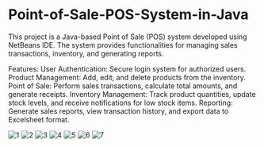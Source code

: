 # Point-of-Sale-POS-System-in-Java
This project is a Java-based Point of Sale (POS) system developed using NetBeans IDE. The system provides functionalities for managing sales transactions, inventory, and generating reports. 

Features:
User Authentication: Secure login system for authorized users.
Product Management: Add, edit, and delete products from the inventory.
Point of Sale: Perform sales transactions, calculate total amounts, and generate receipts.
Inventory Management: Track product quantities, update stock levels, and receive notifications for low stock items.
Reporting: Generate sales reports, view transaction history, and export data to Excelsheet format.


![1](https://github.com/voidumesha/Point-of-Sale-POS-System-in-Java/assets/111561408/e4f4ca36-45de-4b47-ba98-249156b8baaa)
![2](https://github.com/voidumesha/Point-of-Sale-POS-System-in-Java/assets/111561408/3d597495-f2e3-4961-b140-41f5cd18768e)
![3](https://github.com/voidumesha/Point-of-Sale-POS-System-in-Java/assets/111561408/50c70df4-0b95-41b4-b8dd-b7a0f78c5f7c)
![4](https://github.com/voidumesha/Point-of-Sale-POS-System-in-Java/assets/111561408/b6c805fb-c1dc-474f-bba5-bcfee1a226e3)
![5](https://github.com/voidumesha/Point-of-Sale-POS-System-in-Java/assets/111561408/81ed3116-527a-47c4-b1dc-e1779db5a953)
![6](https://github.com/voidumesha/Point-of-Sale-POS-System-in-Java/assets/111561408/42f09bb3-0585-4e06-b395-2ccc40fba19a)
![7](https://github.com/voidumesha/Point-of-Sale-POS-System-in-Java/assets/111561408/8f9dff2f-343f-4f74-9aa1-50fa5dc2907f)
